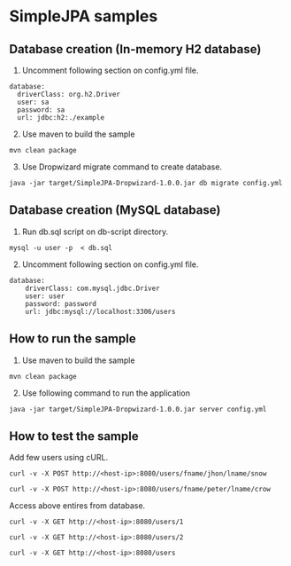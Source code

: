 # SimpleJPA samples



Database creation (In-memory H2 database) 
------------------------------------------
1. Uncomment following section on config.yml file. 
```
database:
  driverClass: org.h2.Driver
  user: sa
  password: sa
  url: jdbc:h2:./example
```
2. Use maven to build the sample 
```
mvn clean package 
```

3. Use Dropwizard migrate command to create database.
```
java -jar target/SimpleJPA-Dropwizard-1.0.0.jar db migrate config.yml
```

Database creation (MySQL database) 
------------------------------------------
1. Run db.sql script on db-script directory. 
```
mysql -u user -p  < db.sql
```
2.  Uncomment following section on config.yml file. 
``` 
database:
    driverClass: com.mysql.jdbc.Driver
    user: user
    password: password
    url: jdbc:mysql://localhost:3306/users
  ```
  
  
  
How to run the sample  
------------------------------------------
1. Use maven to build the sample 
```
mvn clean package 
```
2. Use following command to run the application 
```
java -jar target/SimpleJPA-Dropwizard-1.0.0.jar server config.yml
```
How to test the sample  
------------------------------------------

Add few users using cURL.  
```
curl -v -X POST http://<host-ip>:8080/users/fname/jhon/lname/snow

curl -v -X POST http://<host-ip>:8080/users/fname/peter/lname/crow 
```

Access above entires from database.

```
curl -v -X GET http://<host-ip>:8080/users/1

curl -v -X GET http://<host-ip>:8080/users/2

curl -v -X GET http://<host-ip>:8080/users
```





